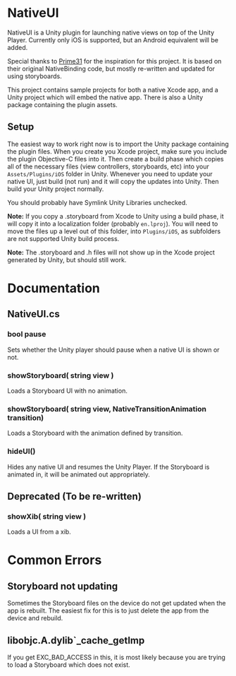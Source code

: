 NativeUI
========

NativeUI is a Unity plugin for launching native views on top of the Unity Player. 
Currently only iOS is supported, but an Android equivalent will be added.

Special thanks to [Prime31](http://www.prime31.com) for the inspiration for this project. It is 
based on their original NativeBinding code, but mostly re-written and updated for using storyboards.

This project contains sample projects for both a native Xcode app, and a Unity project 
which will embed the native app. There is also a Unity package containing the plugin assets.


Setup
-----

The easiest way to work right now is to import the Unity package containing the plugin files.
When you create you Xcode project, make sure you include the plugin Objective-C files into it. Then 
create a build phase which copies all of the necessary files (view controllers, storyboards, etc) into
your `Assets/Plugins/iOS` folder in Unity. Whenever you need to update your native UI, just build (not run)
and it will copy the updates into Unity. Then build your Unity project normally.

You should probably have Symlink Unity Libraries unchecked. 


**Note:** If you copy a .storyboard from Xcode to Unity using a build phase, it will copy it into a localization
 folder (probably `en.lproj`). You will need to move the files up a level out of this folder, into `Plugins/iOS`, as 
subfolders are not supported Unity build process. 

**Note:** The .storyboard and .h files will not show up in the Xcode project generated by Unity, but should still work. 



Documentation
=============


NativeUI.cs
-----------

### bool pause

Sets whether the Unity player should pause when a native UI is shown or not.


### showStoryboard( string view )

Loads a Storyboard UI with no animation. 


### showStoryboard( string view, NativeTransitionAnimation transition) 

Loads a Storyboard with the animation defined by transition. 


### hideUI()

Hides any native UI and resumes the Unity Player. If the Storyboard is animated in, it will be animated out appropriately.


Deprecated (To be re-written)
-----------------------------

### showXib( string view )

Loads a UI from a xib.



Common Errors
=============

Storyboard not updating
-----------------------

Sometimes the Storyboard files on the device do not get updated when the app is rebuilt. The easiest fix for this is
to just delete the app from the device and rebuild. 


libobjc.A.dylib`_cache_getImp
-----------------------------

If you get EXC_BAD_ACCESS in this, it is most likely because you are trying to load a Storyboard which does not exist.




